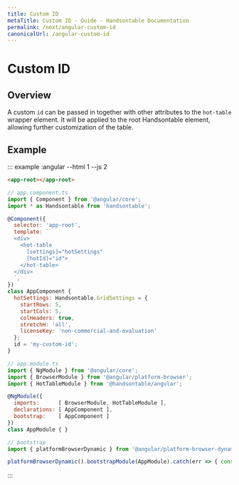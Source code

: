 ```yaml
---
title: Custom ID
metaTitle: Custom ID - Guide - Handsontable Documentation
permalink: /next/angular-custom-id
canonicalUrl: /angular-custom-id
---
```


# Custom ID

## Overview
A custom `id` can be passed in together with other attributes to the `hot-table` wrapper element. It will be applied to the root Handsontable element, allowing further customization of the table.

## Example

::: example :angular --html 1 --js 2
```html
<app-root></app-root>
```
```js
// app.component.ts
import { Component } from '@angular/core';
import * as Handsontable from 'handsontable';

@Component({
  selector: 'app-root',
  template: `
  <div>
    <hot-table
      [settings]="hotSettings"
      [hotId]="id">
    </hot-table>
  </div>
  `,
})
class AppComponent {
  hotSettings: Handsontable.GridSettings = {
    startRows: 5,
    startCols: 5,
    colHeaders: true,
    stretchH: 'all',
    licenseKey: 'non-commercial-and-evaluation'
  };
  id = 'my-custom-id';
}

// app.module.ts
import { NgModule } from '@angular/core';
import { BrowserModule } from '@angular/platform-browser';
import { HotTableModule } from '@handsontable/angular';

@NgModule({
  imports:      [ BrowserModule, HotTableModule ],
  declarations: [ AppComponent ],
  bootstrap:    [ AppComponent ]
})
class AppModule { }

// bootstrap
import { platformBrowserDynamic } from '@angular/platform-browser-dynamic';

platformBrowserDynamic().bootstrapModule(AppModule).catch(err => { console.error(err) });
```
:::
